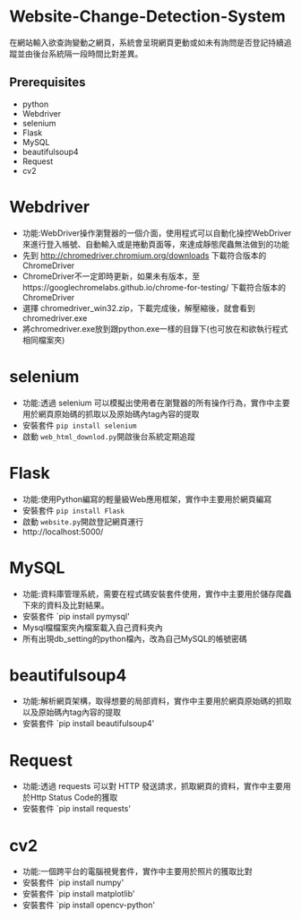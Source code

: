 
# Website-Change-Detection-System
在網站輸入欲查詢變動之網頁，系統會呈現網頁更動或如未有詢問是否登記持續追蹤並由後台系統隔一段時間比對差異。

## Prerequisites

- python
- Webdriver
- selenium
- Flask
- MySQL
- beautifulsoup4
- Request
- cv2

# Webdriver 
* 功能:WebDriver操作瀏覽器的一個介面，使用程式可以自動化操控WebDriver來進行登入帳號、自動輸入或是捲動頁面等，來達成靜態爬蟲無法做到的功能
* 先到 http://chromedriver.chromium.org/downloads 下載符合版本的ChromeDriver
* ChromeDriver不一定即時更新，如果未有版本，至https://googlechromelabs.github.io/chrome-for-testing/ 下載符合版本的ChromeDriver
* 選擇 chromedriver_win32.zip，下載完成後，解壓縮後，就會看到 chromedriver.exe
* 將chromedriver.exe放到跟python.exe一樣的目錄下(也可放在和欲執行程式相同檔案夾)

# selenium
* 功能:透過 selenium 可以模擬出使用者在瀏覽器的所有操作行為，實作中主要用於網頁原始碼的抓取以及原始碼內tag內容的提取
* 安裝套件 `pip install selenium`
* 啟動 `web_html_downlod.py`開啟後台系統定期追蹤


# Flask
* 功能:使用Python編寫的輕量級Web應用框架，實作中主要用於網頁編寫
* 安裝套件 `pip install Flask`
* 啟動 `website.py`開啟登記網頁運行
* http://localhost:5000/

#  MySQL
* 功能:資料庫管理系統，需要在程式碼安裝套件使用，實作中主要用於儲存爬蟲下來的資料及比對結果。
* 安裝套件 `pip install pymysql'
* Mysql檔檔案夾內檔案載入自己資料夾內
* 所有出現db_setting的python檔內，改為自己MySQL的帳號密碼

#  beautifulsoup4 
* 功能:解析網頁架構，取得想要的局部資料，實作中主要用於網頁原始碼的抓取以及原始碼內tag內容的提取
* 安裝套件 `pip install beautifulsoup4'


# Request
* 功能:透過 requests 可以對 HTTP 發送請求，抓取網頁的資料，實作中主要用於Http Status Code的獲取
* 安裝套件 `pip install requests'

# cv2
* 功能:一個跨平台的電腦視覺套件，實作中主要用於照片的獲取比對
* 安裝套件 `pip install numpy'
* 安裝套件 `pip install matplotlib'
* 安裝套件 `pip install opencv-python'

